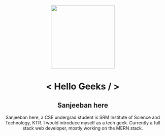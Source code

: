 <div id="header" align="center" style={flex:row}>
  <img src="https://media.giphy.com/media/trN83pDD8yRDHBGfl3/giphy.gif" width="200"/>
  <h1> < Hello Geeks / > </h1>
    <div>
      <h2>Sanjeeban here</h2>
      Sanjeeban here, a CSE undergrad student is SRM Institute of Science and Technology, KTR. I would introduce myself as a tech geek. Currently a full stack web developer, mostly working on the MERN stack.
    </div>
</div>


